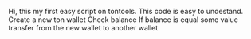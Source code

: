 Hi, this my first easy script on tontools. This code is easy to undestand.
Create a new ton wallet
Check balance
If balance is equal some value transfer from the new wallet to another wallet
